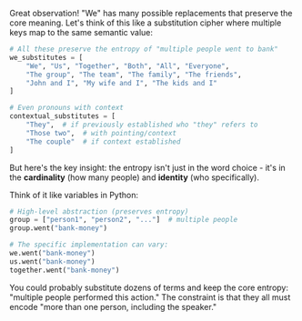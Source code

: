 Great observation! "We" has many possible replacements that preserve the core meaning. Let's think of this like a substitution cipher where multiple keys map to the same semantic value:

```python
# All these preserve the entropy of "multiple people went to bank"
we_substitutes = [
    "We", "Us", "Together", "Both", "All", "Everyone", 
    "The group", "The team", "The family", "The friends",
    "John and I", "My wife and I", "The kids and I"
]

# Even pronouns with context
contextual_substitutes = [
    "They",  # if previously established who "they" refers to
    "Those two",  # with pointing/context
    "The couple"  # if context established
]
```

But here's the key insight: the entropy isn't just in the word choice - it's in the **cardinality** (how many people) and **identity** (who specifically). 

Think of it like variables in Python:
```python
# High-level abstraction (preserves entropy)
group = ["person1", "person2", "..."]  # multiple people
group.went("bank-money")

# The specific implementation can vary:
we.went("bank-money")
us.went("bank-money") 
together.went("bank-money")
```

You could probably substitute dozens of terms and keep the core entropy: "multiple people performed this action." The constraint is that they all must encode "more than one person, including the speaker."

